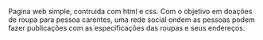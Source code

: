 Pagina web simple, contruida com html e css. Com o objetivo em doações de roupa para pessoa carentes, uma rede social ondem as pessoas podem fazer publicações com as especificações das roupas e seus endereços.
